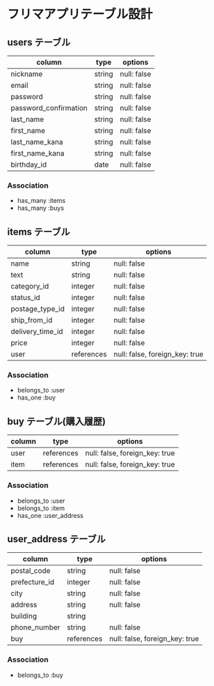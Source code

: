 # フリマアプリテーブル設計


## users テーブル

|  column              |  type  |  options    |
|----------------------|--------|-------------|
|nickname              |string  | null: false |
|email                 |string  | null: false |
|password              |string  | null: false |
|password_confirmation |string  | null: false |
|last_name             |string  | null: false |
|first_name            |string  | null: false |
|last_name_kana        |string  | null: false | 
|first_name_kana       |string  | null: false |
|birthday_id           |date    | null: false |


### Association
- has_many :items
- has_many :buys


## items テーブル

|  column          |  type      |  options                       |
|------------------|------------|--------------------------------|
| name             | string     | null: false                    |
| text             | string     | null: false                    |
| category_id      | integer    | null: false                    |
| status_id        | integer    | null: false                    |
| postage_type_id  | integer    | null: false                    |
| ship_from_id     | integer    | null: false                    |
| delivery_time_id | integer    | null: false                    |
| price            | integer    | null: false                    |
| user             | references | null: false, foreign_key: true |



### Association
- belongs_to :user
- has_one :buy


## buy テーブル(購入履歴)

|  column   |  type      |  options                       |
|-----------|------------|--------------------------------|
| user      | references | null: false, foreign_key: true |
| item      | references | null: false, foreign_key: true |


### Association
- belongs_to :user
- belongs_to :item
- has_one :user_address


## user_address テーブル


|  column        |  type      |  options                       |
|----------------|------------|--------------------------------|
| postal_code    | string     | null: false                    |
| prefecture_id  | integer    | null: false                    |
| city           | string     | null: false                    |
| address        | string     | null: false                    |
| building       | string     |                                |
| phone_number   | string     | null: false                    |
| buy            | references | null: false, foreign_key: true |


### Association
- belongs_to :buy